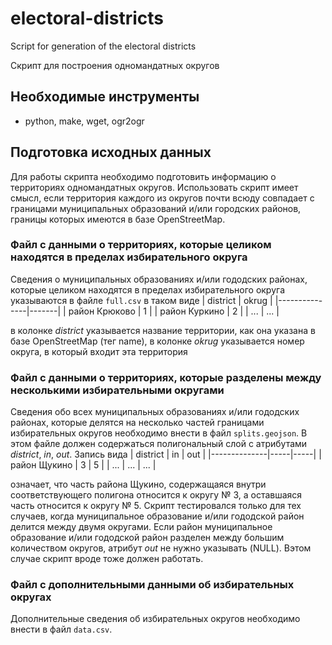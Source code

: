 # electoral-districts
Script for generation of the electoral districts 

Скрипт для построения одномандатных округов

## Необходимые инструменты

* python, make, wget, ogr2ogr

## Подготовка исходных данных

Для работы скрипта необходимо подготовить информацию о территориях одномандатных округов. Использовать скрипт имеет смысл, если территория каждого из округов почти всюду совпадает с границами муниципальных образований и/или городских районов, границы которых имеются в базе OpenStreetMap. 

### Файл с данными о территориях, которые целиком находятся в пределах избирательного округа
Сведения о муниципальных образованиях и/или гододских районах, которые целиком находятся в пределах избирательного округа указываются в файле `full.csv` в таком виде
| district      | okrug | 
|---------------|-------|
| район Крюково | 1     |
| район Куркино | 2     |
|     ...       | ...   |

в колонке *district* указывается название территории, как она указана в базе OpenStreetMap (тег name), в колонке *okrug* указывается номер округа, в который входит эта территория

### Файл с данными о территориях, которые разделены между несколькими избирательными округами
Сведения обо всех муниципальных образованиях и/или гододских районах, которые делятся на несколько частей границами избирательных округов необходимо внести в файл `splits.geojson`. В этом файле должен содержаться полигональный слой с атрибутами *district*, *in*, *out*. Запись вида 
| district     | in  | out |
|--------------|-----|-----|
| район Щукино |  3  |  5  |
|     ...      | ... | ... |

означает, что часть района Щукино, содержащаяся внутри соответствующего полигона относится к округу № 3, а оставшаяся часть относится к округу № 5. Скрипт тестировался только для тех случаев, когда муниципальное образование и/или гододской район делится между двумя округами. Если район муниципальное образование и/или гододской район разделен между большим количеством округов, атрибут *out* не нужно указывать (NULL).  Вэтом случае скрипт вроде тоже должен работать.

### Файл с дополнительными данными об избирательных округах
Дополнительные сведения об избирательных округов необходимо внести в файл `data.csv`. 
